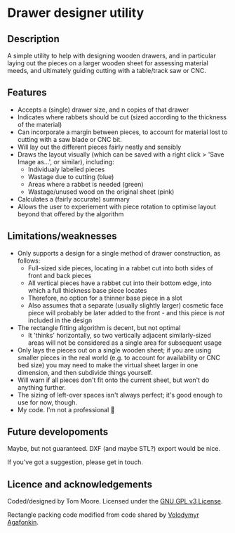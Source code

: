 # Drawer designer utility

## Description

A simple utility to help with designing wooden drawers, and in particular laying out the pieces on a larger wooden sheet for assessing material meeds, and ultimately guiding cutting with a table/track saw or CNC.

## Features

- Accepts a (single) drawer size, and n copies of that drawer
- Indicates where rabbets should be cut (sized according to the thickness of the material)
- Can incorporate a margin between pieces, to account for material lost to cutting with a saw blade or CNC bit.
- Will lay out the different pieces fairly neatly and sensibly
- Draws the layout visually (which can be saved with a right click > 'Save Image as...', or similar), including:
  - Individualy labelled pieces
  - Wastage due to cutting (blue)
  - Areas where a rabbet is needed (green)
  - Wastage/unused wood on the original sheet (pink)
- Calculates a (fairly accurate) summary
- Allows the user to experiement with piece rotation to optimise layout beyond that offered by the algorithm

## Limitations/weaknesses

- Only supports a design for a single method of drawer construction, as follows:
  - Full-sized side pieces, locating in a rabbet cut into both sides of front and back pieces
  - All vertical pieces have a rabbet cut into their bottom edge, into which a full thickness base piece locates
  - Therefore, no option for a thinner base piece in a slot
  - Also assumes that a separate (usually slightly larger) cosmetic face piece will probably be later added to the front - and this piece is _not_ included in the design
- The rectangle fitting algorithm is decent, but not optimal
  - It 'thinks' horizontally, so two vertically adjacent similarly-sized areas will not be considered as a single area for subsequent usage
- Only lays the pieces out on a single wooden sheet; if you are using smaller pieces in the real world (e.g. to account for availability or CNC bed size) you may need to make the virtual sheet larger in one dimension, and then subdivide things yourself.
- Will warn if all pieces don't fit onto the current sheet, but won't do anything further.
- The sizing of left-over spaces isn't always perfect; it's good enough to use for now, though.
- My code. I'm not a professional 🙂

## Future developoments

Maybe, but not guaranteed. DXF (and maybe STL?) export would be nice.

If you've got a suggestion, please get in touch.

## Licence and acknowledgements

Coded/designed by Tom Moore. Licensed under the [GNU GPL v3 License](https://www.gnu.org/licenses/gpl-3.0.en.html).

Rectangle packing code modified from code shared by [Volodymyr Agafonkin](https://observablehq.com/@mourner/simple-rectangle-packing).

